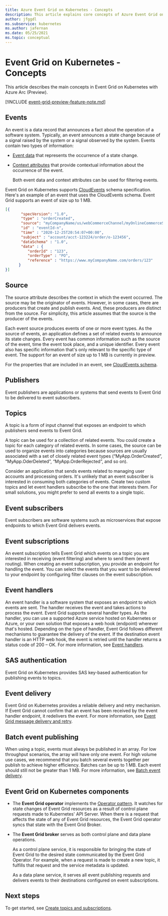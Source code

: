 ```yaml
---
title: Azure Event Grid on Kubernetes - Concepts
description: This article explains core concepts of Azure Event Grid on Kubernetes with Azure Arc (Preview)
author: jfggdl
ms.subservice: kubernetes
ms.author: jafernan
ms.date: 05/25/2021
ms.topic: conceptual
---
```


# Event Grid on Kubernetes - Concepts
This article describes the main concepts in Event Grid on Kubernetes with Azure Arc (Preview).

[!INCLUDE [event-grid-preview-feature-note.md](.././includes/event-grid-preview-feature-note.md)]

## Events
An event is a data record that announces a fact about the operation of a software system. Typically, an event announces a state change because of a signal raised by the system or a signal observed by the system. Events contain two types of information: 

- [Event data](https://github.com/cloudevents/spec/blob/master/spec.md#event-data) that represents the occurrence of a state change. 
- [Context attributes](https://github.com/cloudevents/spec/blob/master/spec.md#context-attributes) that provide contextual information about the occurrence of the event.     

    Both event data and context attributes can be used for filtering events. 

Event Grid on Kubernetes supports [CloudEvents](https://github.com/cloudevents/spec/tree/master) schema specification. Here's an example of an event that uses the CloudEvents schema. Event Grid supports an event of size up to 1 MB.

```json
[{
       "specVersion": "1.0",
       "type" : "orderCreated",
       "source": "myCompanyName/us/webCommerceChannel/myOnlineCommerceSiteBrandName",
       "id" : "eventId-n",
       "time" : "2020-12-25T20:54:07+00:00",
       "subject" : "account/acct-123224/order/o-123456",
       "dataSchema" : "1.0",
       "data" : {
          "orderId" : "123",
          "orderType" : "PO",
          "reference" : "https://www.myCompanyName.com/orders/123"
      }
}]
```

## Source
The source attribute describes the context in which the event occurred. The source may be the originator of events. However, in some cases, there are producers that create and publish events. And, these producers are distinct from the source. For simplicity, this article assumes that the source is the producer of the events. 

Each event source produces events of one or more event types. As the source of events, an application defines a set of related events to announce its state changes. Every event has common information such as the source of the event, time the event took place, and a unique identifier. Every event also has specific information that's only relevant to the specific type of event. The support for an event of size up to 1 MB is currently in preview.

For the properties that are included in an event, see [CloudEvents schema](event-schemas.md#cloudevent-schema).

## Publishers
Event publishers are applications or systems that send events to Event Grid to be delivered to event subscribers.

## Topics
A topic is a form of input channel that exposes an endpoint to which publishers send events to Event Grid.

A topic can be used for a collection of related events. You could create a topic for each category of related events. In some cases, the source can be used to organize events into categories because sources are usually associated with a set of closely related event types (“MyApp.OrderCreated”, “MyApp.OderDeleted”, “MyApp.OrderRejected”, and so on). 

Consider an application that sends events related to managing user accounts and processing orders. It's unlikely that an event subscriber is interested in consuming both categories of events. Create two custom topics and let event handlers subscribe to the one that interests them. For small solutions, you might prefer to send all events to a single topic. 

## Event subscribers
Event subscribers are software systems such as microservices that expose endpoints to which Event Grid delivers events. 

## Event subscriptions
An event subscription tells Event Grid which events on a topic you are interested in receiving (event filtering) and where to send them (event routing). When creating an event subscription, you provide an endpoint for handling the event. You can select the events that you want to be delivered to your endpoint by configuring filter clauses on the event subscription. 

## Event handlers
An event handler is a software system that exposes an endpoint to which events are sent. The handler receives the event and takes actions to process the event. Event Grid supports several handler types. As the handler, you can use a supported Azure service hosted on Kubernetes or Azure, or your own solution that exposes a web hook (endpoint) wherever that's hosted. Depending on the type of handler, Event Grid follows different mechanisms to guarantee the delivery of the event. If the destination event handler is an HTTP web hook, the event is retried until the handler returns a status code of 200 – OK. For more information, see [Event handlers](event-handlers.md).

## SAS authentication
Event Grid on Kubernetes provides SAS key-based authentication for publishing events to topics.

## Event delivery
Event Grid on Kubernetes provides a reliable delivery and retry mechanism. If Event Grid cannot confirm that an event has been received by the event handler endpoint, it redelivers the event. For more information, see [Event Grid message delivery and retry](delivery-retry.md).

## Batch event publishing
When using a topic, events must always be published in an array. For low throughput scenarios, the array will have only one event. For high volume use cases, we recommend that you batch several events together per publish to achieve higher efficiency. Batches can be up to 1 MB. Each event should still not be greater than 1 MB. For more information, see [Batch event delivery](batch-event-delivery.md).

## Event Grid on Kubernetes components

- The **Event Grid operator** implements the [Operator pattern](https://kubernetes.io/docs/concepts/extend-kubernetes/operator/). It watches for state changes of Event Grid resources as a result of control plane requests made to Kubernetes' API Server. When there is a request that affects the state of any of Event Grid resources, the Event Grid operator syncs that state with the Event Grid Broker.
- The **Event Grid broker** serves as both control plane and data plane operations.

   As a control plane service, it is responsible for bringing the state of Event Grid to the desired state communicated by the Event Grid Operator. For example, when a request is made to create a new topic, it fulfills that request and the service metadata is updated.

   As a data plane service, it serves all event publishing requests and delivers events to their destinations configured on event subscriptions.

## Next steps
To get started, see [Create topics and subscriptions](create-topic-subscription.md).